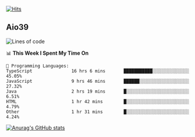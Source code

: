 [![Hits](https://hits.seeyoufarm.com/api/count/incr/badge.svg?url=https%3A%2F%2Fgithub.com%2Faio39&count_bg=%2339C5BB&title_bg=%23555555&icon=&icon_color=%23E7E7E7&title=hits&edge_flat=false)](https://hits.seeyoufarm.com)

## Aio39

<!--START_SECTION:waka-->
![Lines of code](https://img.shields.io/badge/From%20Hello%20World%20I%27ve%20Written-345353%20lines%20of%20code-blue)

📊 **This Week I Spent My Time On** 

```text
💬 Programming Languages: 
TypeScript               16 hrs 6 mins       ███████████░░░░░░░░░░░░░░   45.05% 
JavaScript               9 hrs 46 mins       ██████░░░░░░░░░░░░░░░░░░░   27.32% 
Java                     2 hrs 19 mins       █░░░░░░░░░░░░░░░░░░░░░░░░   6.51% 
HTML                     1 hr 42 mins        █░░░░░░░░░░░░░░░░░░░░░░░░   4.79% 
Other                    1 hr 31 mins        █░░░░░░░░░░░░░░░░░░░░░░░░   4.24%

```


<!--END_SECTION:waka-->
[![Anurag's GitHub stats](https://github-readme-stats.vercel.app/api?username=aio39)](https://github.com/anuraghazra/github-readme-stats)

<!--
**aio39/aio39** is a ✨ _special_ ✨ repository because its `README.md` (this file) appears on your GitHub profile.

Here are some ideas to get you started:

- 🔭 I’m currently working on ...
- 🌱 I’m currently learning ...
- 👯 I’m looking to collaborate on ...
- 🤔 I’m looking for help with ...
- 💬 Ask me about ...
- 📫 How to reach me: ...
- 😄 Pronouns: ...
- ⚡ Fun fact: ...
-->
